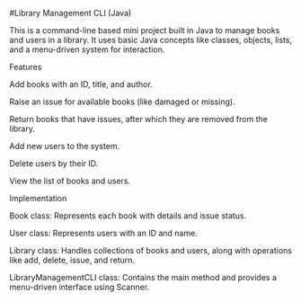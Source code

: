 
#Library Management CLI (Java)

This is a command-line based mini project built in Java to manage books and users in a library. It uses basic Java concepts like classes, objects, lists, and a menu-driven system for interaction.

Features

Add books with an ID, title, and author.

Raise an issue for available books (like damaged or missing).

Return books that have issues, after which they are removed from the library.

Add new users to the system.

Delete users by their ID.

View the list of books and users.


Implementation

Book class: Represents each book with details and issue status.

User class: Represents users with an ID and name.

Library class: Handles collections of books and users, along with operations like add, delete, issue, and return.

LibraryManagementCLI class: Contains the main method and provides a menu-driven interface using Scanner.
